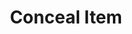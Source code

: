 ---
title: "Conceal Item"
canonical: "skill/conceal-item"
canonical_title: "Awakened Drow Loresheet"
lists:
    - awakened-drow-loresheet
tier: 2
osp_cost: 10
---